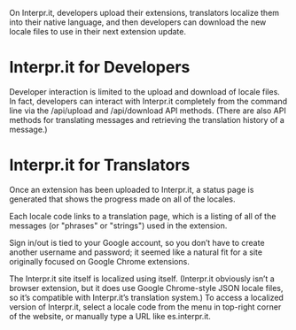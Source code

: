 On Interpr.it, developers upload their extensions, translators localize them into their native language, and then developers can download the new locale files to use in their next extension update.

Interpr.it for Developers
=========================
Developer interaction is limited to the upload and download of locale files. In fact, developers can interact with Interpr.it completely from the command line via the /api/upload and /api/download API methods. (There are also API methods for translating messages and retrieving the translation history of a message.)

Interpr.it for Translators
==========================
Once an extension has been uploaded to Interpr.it, a status page is generated that shows the progress made on all of the locales.

Each locale code links to a translation page, which is a listing of all of the messages (or "phrases" or "strings") used in the extension.

Sign in/out is tied to your Google account, so you don’t have to create another username and password; it seemed like a natural fit for a site originally focused on Google Chrome extensions.

The Interpr.it site itself is localized using itself. (Interpr.it obviously isn’t a browser extension, but it does use Google Chrome-style JSON locale files, so it’s compatible with Interpr.it’s translation system.) To access a localized version of Interpr.it, select a locale code from the menu in top-right corner of the website, or manually type a URL like es.interpr.it.